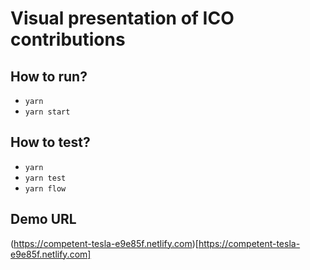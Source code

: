 # Visual presentation of ICO contributions

## How to run?

- `yarn`
- `yarn start`

## How to test?

- `yarn`
- `yarn test`
- `yarn flow`

## Demo URL

(https://competent-tesla-e9e85f.netlify.com)[https://competent-tesla-e9e85f.netlify.com]
